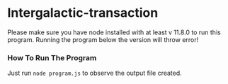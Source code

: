 # Intergalactic-transaction

Please make sure you have node installed with at least v 11.8.0 to run this program.
Running the program below the version will throw error!

### How To Run The Program
Just run `node program.js` to observe the output file created.
